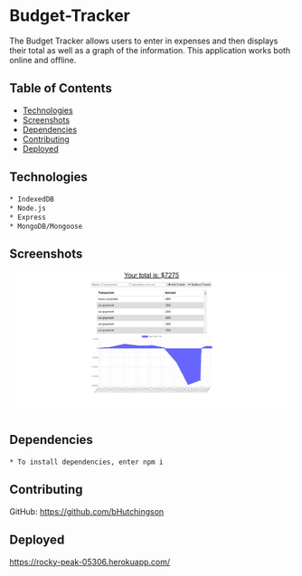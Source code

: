 # Budget-Tracker

  The Budget Tracker allows users to enter in expenses and then displays their total as well as a graph of the information. This application works both online and offline.
  
  ## Table of Contents
  
  - [Technologies](#technologies)
  - [Screenshots](#Screenshots)
  - [Dependencies](#dependencies)
  - [Contributing](#contributing)
  - [Deployed](#Deployed)
  
  ## Technologies

    * IndexedDB
    * Node.js 
    * Express
    * MongoDB/Mongoose
  
  
  ## Screenshots

![Budget Tracker deployed screenshot](./assets/screenshot.png)

  
  ## Dependencies

    * To install dependencies, enter npm i
  
  ## Contributing

  GitHub: https://github.com/bHutchingson

  ## Deployed

  https://rocky-peak-05306.herokuapp.com/